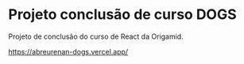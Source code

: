 # Projeto conclusão de curso DOGS

Projeto de conclusão do curso de React da Origamid.

https://abreurenan-dogs.vercel.app/
